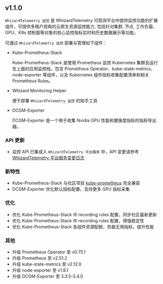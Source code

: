 ## v1.1.0

`WhizardTelemetry 监控` 是 WhizardTelemetry 可观测平台中提供监控功能的扩展组件，可提供多租户视角的云原生资源监控能力, 包括针对集群, 节点, 工作负载、GPU、K8s 控制面等对象的核心监控指标实时和历史数据展示等功能。

可通过 `WhizardTelemetry 监控` 部署与管理如下组件：

- Kube-Prometheus-Stack
  
  Kube-Prometheus-Stack 是使用 Prometheus 监控 Kubernetes 集群及运行在上面的应用监控栈，包含 Prometheus Operator、kube-state-metrics、node-exporter 等组件，以及 Kubernetes 组件指标收集配置清单和相关 Prometheus Rules。

- Whizard Monitoring Helper

  便于部署 `WhizardTelemetry 监控` 的助手工具

- DCGM-Exporter

  DCGM-Exporter 是一个用于收集 Nvidia GPU 性能和健康度指标的指标导出器。

### API 更新

- 监控 API 已集成入 `WhizardTelemetry 平台服务` 中，API 变更请参考 [WhizardTelemetry 平台服务变更日志](https://github.com/kubesphere-extensions/ks-extensions/tree/main/whizard-telemetry/CHANGELOG_zh.md#api-%E6%9B%B4%E6%96%B0)

### 新特性

- Kube-Prometheus-Stack 与社区项目 [kube-prometheus](https://github.com/prometheus-operator/kube-prometheus) 完全兼容
- DCGM-Exporter 优化默认指标配置，支持更多 GPU 指标采集

### 优化

- 优化 Kube-Prometheus-Stack 中 recording rules 配置，同步社区最新更新
- 优化 Kube-Prometheus-Stack 中 recording rules 配置，增强稳定性
- 优化 Kube-Prometheus-Stack 各组件资源配额，剪裁无用指标，提升性能

### 其他

- 升级 Prometheus Operator 至 v0.75.1
- 升级 Prometheus 至 v2.51.2
- 升级 kube-state-metrics 至 v2.12.0
- 升级 node-exporter 至 v1.8.1
- 升级 DCGM-Exporter 至 3.3.5-3.4.0
